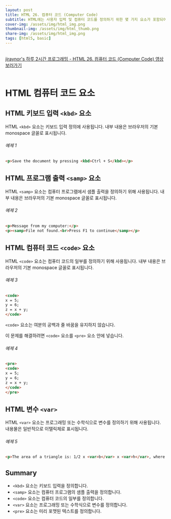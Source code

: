 ```yaml
---
layout: post
title: HTML 26. 컴퓨터 코드 (Computer Code)
subtitle: HTML에는 사용자 입력 및 컴퓨터 코드를 정의하기 위한 몇 가지 요소가 포함되어 있습니다.
cover-img: /assets/img/html_img.png
thumbnail-img: /assets/img/html_thumb.png
share-img: /assets/img/html_img.png
tags: [html5, basic]
---
```


<br>
<a href="https://youtu.be/8dFGvMRk5-E" target="_blank">jiraynor's 하루 2시간 프로그래밍 - HTML 26. 컴퓨터 코드 (Computer Code) 영상 보러가기</a>
<br>
<br>

# HTML 컴퓨터 코드 요소

## HTML 키보드 입력 ```<kbd>``` 요소

HTML ```<kbd>``` 요소는 키보드 입력 정의에 사용됩니다. 내부 내용은 브라우저의 기본 monospace 글꼴로 표시됩니다.

###### 예제 1

```html
<p>Save the document by pressing <kbd>Ctrl + S</kbd></p>
```

## HTML 프로그램 출력 ```<samp>``` 요소

HTML ```<samp>``` 요소는 컴퓨터 프로그램에서 샘플 출력을 정의하기 위해 사용됩니다. 내부 내용은 브라우저의 기본 monospace 글꼴로 표시됩니다.

###### 예제 2

```html
<p>Message from my computer:</p>
<p><samp>File not found.<br>Press F1 to continue</samp></p>
```

## HTML 컴퓨터 코드 ```<code>``` 요소

HTML ```<code>``` 요소는 컴퓨터 코드의 일부를 정의하기 위해 사용됩니다. 내부 내용은 브라우저의 기본 monospace 글꼴로 표시됩니다.

###### 예제 3

```html
<code>
x = 5;
y = 6;
z = x + y;
</code>
```

```<code>``` 요소는 여분의 공백과 줄 바꿈을 유지하지 않습니다.

이 문제를 해결하려면 ```<code>``` 요소를 ```<pre>``` 요소 안에 넣습니다.

###### 예제 4

```html
<pre>
<code>
x = 5;
y = 6;
z = x + y;
</code>
</pre>
```

## HTML 변수 ```<var>```

HTML ```<var>``` 요소는 프로그래밍 또는 수학식으로 변수를 정의하기 위해 사용됩니다. 내용물은 일반적으로 이탤릭체로 표시됩니다.

###### 예제 5

```html
<p>The area of a triangle is: 1/2 x <var>b</var> x <var>h</var>, where <var>b</var> is the base, and <var>h</var> is the vertical height.</p>
```

## Summary

+ ```<kbd>``` 요소는 키보드 입력을 정의합니다.
+ ```<samp>``` 요소는 컴퓨터 프로그램의 샘플 출력을 정의합니다.
+ ```<code>``` 요소는 컴퓨터 코드의 일부를 정의합니다.
+ ```<var>``` 요소는 프로그래밍 또는 수학식으로 변수를 정의합니다.
+ ```<pre>``` 요소는 미리 포맷된 텍스트를 정의합니다.
